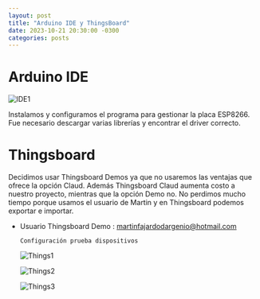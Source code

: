 ```yaml
---
layout: post
title: "Arduino IDE y ThingsBoard"
date: 2023-10-21 20:30:00 -0300
categories: posts
---
```


# Arduino IDE
![IDE1](/proyecto-plant-o-matic/assets/IDE1.jpg)

Instalamos y configuramos el programa para gestionar la placa ESP8266. Fue necesario descargar varias librerías y encontrar el driver correcto.

# Thingsboard

Decidimos usar Thingsboard Demos ya que no usaremos las ventajas que ofrece la opción Claud. Además Thingsboard Claud aumenta costo a nuestro proyecto, mientras que la opción Demo no.
No perdimos mucho tiempo porque usamos el usuario de Martin y en Thingsboard podemos exportar e importar.

- Usuario Thingsboard Demo : martinfajardodargenio@hotmail.com

  `Configuración prueba dispositivos`

  ![Things1](/proyecto-plant-o-matic/assets/Things1.jpg)

  ![Things2](/proyecto-plant-o-matic/assets/Things2.jpg)

  ![Things3](/proyecto-plant-o-matic/assets/Things3.jpg)
